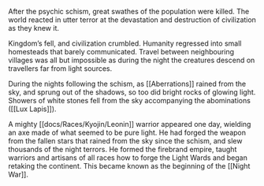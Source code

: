 After the psychic schism, great swathes of the population were killed. The world reacted in utter terror at the devastation and destruction of civilization as they knew it. 

Kingdom’s fell, and civilization crumbled. Humanity regressed into small homesteads that barely communicated. Travel between neighbouring villages was all but impossible as during the night the creatures descend on travellers far from light sources.

During the nights following the schism, as [[Aberrations]] rained from the sky, and sprung out of the shadows, so too did bright rocks of glowing light. Showers of white stones fell from the sky accompanying the abominations ([[Lux Lapis]]).

A mighty [[docs/Races/Kyojin/Leonin]] warrior appeared one day, wielding an axe made of what seemed to be pure light. He had forged the weapon from the fallen stars that rained from the sky since the schism, and slew thousands of the night terrors. He formed the firebrand empire, taught warriors and artisans of all races how to forge the Light Wards and began retaking the continent. This became known as the beginning of the [[Night War]].